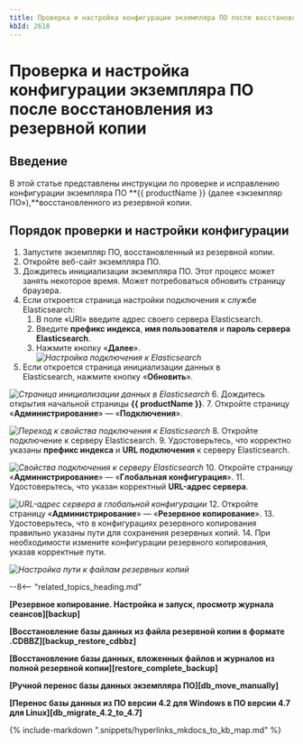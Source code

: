 ```yaml
---
title: Проверка и настройка конфигурации экземпляра ПО после восстановления из резервной копии
kbId: 2618
---
```


# Проверка и настройка конфигурации экземпляра ПО после восстановления из резервной копии

## Введение

В этой статье представлены инструкции по проверке и исправлению конфигурации экземпляра ПО **{{ productName }} (далее «экземпляр ПО»),**восстановленного из резервной копии.

## Порядок проверки и настройки конфигурации

1. Запустите экземпляр ПО, восстановленный из резервной копии.
2. Откройте веб-сайт экземпляра ПО.
3. Дождитесь инициализации экземпляра ПО. Этот процесс может занять некоторое время. Может потребоваться обновить страницу браузера.
4. Если откроется страница настройки подключения к службе Elasticsearch:
    1. В поле «URI» введите адрес своего сервера Elasticsearch.
    2. Введите **префикс индекса**, **имя пользователя** и **пароль сервера Elasticsearch**.
    3. Нажмите кнопку «**Далее**».
_![Настройка подключения к Elasticsearch](https://kb.comindware.ru/assets/Picture16.png)_
5. Если откроется страница инициализации данных в Elasticsearch, нажмите кнопку «**Обновить**».

_![Страница инициализации данных в Elasticsearch](https://kb.comindware.ru/assets/Picture17.png)_
6. Дождитесь открытия начальной страницы **{{ productName }}**.
7. Откройте страницу «**Администрирование**» — «**Подключения**».

_![Переход к свойства подключения к Elasticsearch](https://kb.comindware.ru/assets/img_64d09fd6ec3ba.png)_
8. Откройте подключение к серверу Elasticsearch.
9. Удостоверьтесь, что корректно указаны **префикс индекса** и **URL подключения** к серверу Elasticsearch.

_![Свойства подключения к серверу Elasticsearch](https://kb.comindware.ru/assets/img_64d0a41fc5e0b.png)_
10. Откройте страницу «**Администрирование**» — «**Глобальная конфигурация**».
11. Удостоверьтесь, что указан корректный **URL-адрес сервера**.

_![URL-адрес сервера в глобальной конфигурации](https://kb.comindware.ru/assets/img_64d0a4feebc80.png)_
12. Откройте страницу «**Администрирование**» — «**Резервное копирование**».
13. Удостоверьтесь, что в конфигурациях резервного копирования правильно указаны пути для сохранения резервных копий.
14. При необходимости измените конфигурации резервного копирования, указав корректные пути.

_![Настройка пути к файлам резервных копий](https://kb.comindware.ru/assets/img_6683f199b7b30.png)_

--8<-- "related_topics_heading.md"

**[Резервное копирование. Настройка и запуск, просмотр журнала сеансов][backup]**

**[Восстановление базы данных из файла резервной копии в формате .CDBBZ][backup_restore_cdbbz]**

**[Восстановление базы данных, вложенных файлов и журналов из полной резервной копии][restore_complete_backup]**

**[Ручной перенос базы данных экземпляра ПО][db_move_manually]**

**[Перенос базы данных из ПО версии 4.2 для Windows в ПО версии 4.7 для Linux][db_migrate_4.2_to_4.7]**



{% include-markdown ".snippets/hyperlinks_mkdocs_to_kb_map.md" %}
